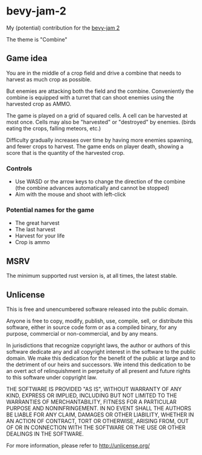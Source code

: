 # bevy-jam-2

My (potential) contribution for the [bevy-jam 2](https://itch.io/jam/bevy-jam-2)

The theme is "Combine"

## Game idea

You are in the middle of a crop field and drive a combine that needs to harvest as much crop as possible.

But enemies are attacking both the field and the combine.
Conveniently the combine is equipped with a turret that can shoot enemies using the harvested crop as AMMO.

The game is played on a grid of squared cells.
A cell can be harvested at most once.
Cells may also be "harvested" or "destroyed" by enemies. (birds eating the crops, falling meteors, etc.)

Difficulty gradually increases over time by having more enemies spawning, and fewer crops to harvest.
The game ends on player death, showing a score that is the quantity of the harvested crop.

### Controls

* Use WASD or the arrow keys to change the direction of the combine (the combine advances automatically and cannot be stopped)
* Aim with the mouse and shoot with left-click

### Potential names for the game

* The great harvest
* The last harvest
* Harvest for your life
* Crop is ammo

## MSRV

The minimum supported rust version is, at all times, the latest stable.

## Unlicense

This is free and unencumbered software released into the public domain.

Anyone is free to copy, modify, publish, use, compile, sell, or
distribute this software, either in source code form or as a compiled
binary, for any purpose, commercial or non-commercial, and by any
means.

In jurisdictions that recognize copyright laws, the author or authors
of this software dedicate any and all copyright interest in the
software to the public domain. We make this dedication for the benefit
of the public at large and to the detriment of our heirs and
successors. We intend this dedication to be an overt act of
relinquishment in perpetuity of all present and future rights to this
software under copyright law.

THE SOFTWARE IS PROVIDED "AS IS", WITHOUT WARRANTY OF ANY KIND,
EXPRESS OR IMPLIED, INCLUDING BUT NOT LIMITED TO THE WARRANTIES OF
MERCHANTABILITY, FITNESS FOR A PARTICULAR PURPOSE AND NONINFRINGEMENT.
IN NO EVENT SHALL THE AUTHORS BE LIABLE FOR ANY CLAIM, DAMAGES OR
OTHER LIABILITY, WHETHER IN AN ACTION OF CONTRACT, TORT OR OTHERWISE,
ARISING FROM, OUT OF OR IN CONNECTION WITH THE SOFTWARE OR THE USE OR
OTHER DEALINGS IN THE SOFTWARE.

For more information, please refer to <http://unlicense.org/>
